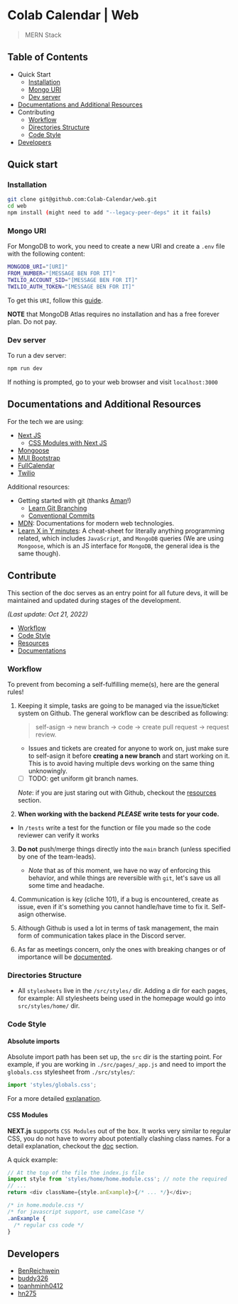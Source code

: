 # Colab Calendar | Web

> MERN Stack

## Table of Contents

- Quick Start
  - [Installation](#installation)
  - [Mongo URI](#Mongo-URI)
  - [Dev server](#Dev-server)
- [Documentations and Additional Resources](#Documentations-and-Additional-Resources)
- Contributing
  - [Workflow](#Workflow)
  - [Directories Structure](#Directories-Structure)
  - [Code Style](#Code-Style)
- [Developers](#Developers)

## Quick start

### Installation

```sh
git clone git@github.com:Colab-Calendar/web.git
cd web
npm install (might need to add "--legacy-peer-deps" it it fails)
```

### Mongo URI

For MongoDB to work, you need to create a new URI and create a `.env` file with
the following content:

```sh
MONGODB_URI="[URI]"
FROM_NUMBER="[MESSAGE BEN FOR IT]"
TWILIO_ACCOUNT_SID="[MESSAGE BEN FOR IT]"
TWILIO_AUTH_TOKEN="[MESSAGE BEN FOR IT]"
```

To get this `URI`, follow this
[guide](https://www.mongodb.com/docs/atlas/driver-connection/?tck=docs_driver_nodejs).

**NOTE** that MongoDB Atlas requires no installation and has a free forever
plan. Do not pay.

### Dev server

To run a dev server:

```sh
npm run dev
```

If nothing is prompted, go to your web browser and visit `localhost:3000`

## Documentations and Additional Resources

For the tech we are using:

- [Next JS](https://nextjs.org/docs/getting-started)
  - [CSS Modules with Next JS](https://nextjs.org/docs/basic-features/built-in-css-support)
- [Mongoose](https://mongoosejs.com/docs/api.html)
- [MUI Bootstrap](https://mui.com/material-ui/getting-started/overview/)
- [FullCalendar](https://fullcalendar.io/docs)
- [Twilio](https://www.twilio.com/docs)

Additional resources:

- Getting started with git (thanks [Aman](https://github.com/buddy326?tab=rhttps://learngitbranching.js.org/epositories)!)
  - [Learn Git Branching](https://learngitbranching.js.org/)
  - [Conventional Commits](https://www.conventionalcommits.org/en/v1.0.0/)
- [MDN](https://developer.mozilla.org/en-US/): Documentations for modern web technologies.
- [Learn X in Y minutes](https://learnxinyminutes.com/): A cheat-sheet for literally anything
  programming related, which includes `JavaScript`, and `MongoDB` queries (We are using
  `Mongoose`, which is an JS interface for `MongoDB`, the general idea is the same though).

## Contribute

This section of the doc serves as an entry point for all future devs, it will be maintained and updated
during stages of the development.

_(Last update: Oct 21, 2022)_

- [Workflow](#Workflow)
- [Code Style](#Code-Style)
- [Resources](#Resources)
- [Documentations](#Documentations)

### Workflow

To prevent from becoming a self-fulfilling meme(s), here are the general rules!

1. Keeping it simple, tasks are going to be managed via the issue/ticket system on Github. The
   general workflow can be described as following:

   > self-asign &#8594; new branch &#8594; code &#8594; create pull request &#8594; request review.

   - Issues and tickets are created for anyone to work on, just make sure
     to self-asign it before **creating a new branch** and start working on it. This is to avoid
     having multiple devs working on the same thing unknowingly.
   - [ ] TODO: get uniform git branch names.

   _Note_: if you are just staring out with Github, checkout the [resources](#Resources) section.
   
2. **When working with the backend** ***PLEASE*** **write tests for your code.**

  - In `/tests` write a test for the function or file you made so the code reviewer can verify it works

3. **Do not** push/merge things directly into the `main` branch (unless specified by one of the
   team-leads).

   - _Note_ that as of this moment, we have no way of enforcing this behavior, and while
     things are reversible with `git`, let's save us all some time and headache.

4. Communication is key (cliche 101), if a bug is encountered, create as issue, even if it's
   something you cannot handle/have time to fix it. Self-asign otherwise.

5. Although Github is used a lot in terms of task management, the main form of communication
   takes place in the Discord server.

6. As far as meetings concern, only the ones with breaking changes or of importance will be
   [documented](./docs/meetings).

### Directories Structure

- All `stylesheets` live in the `/src/styles/` dir. Adding a dir for each pages, for example:
  All stylesheets being used in the homepage would go into `src/styles/home/` dir.

### Code Style

#### Absolute imports

Absolute import path has been set up, the `src` dir is the starting point. For example, if
you are working in `./src/pages/_app.js` and need to import the `globals.css` stylesheet from
`./src/styles/`:

```js
import 'styles/globals.css';
```

For a more detailed [explanation](https://nextjs.org/docs/advanced-features/module-path-aliases).

#### CSS Modules

**NEXT.js** supports `CSS Modules` out of the box. It works very similar to regular CSS, you
do not have to worry about potentially clashing class names. For a detail explanation, checkout
the [doc](#Documentations-and-Additional-Resources) section.

A quick example:

```js
// At the top of the file the index.js file
import style from 'styles/home/home.module.css'; // note the required `.module` extension
// ...
return <div className={style.anExample}>{/* ... */}</div>;
```

```css
/* in home.module.css */
/* for javascript support, use camelCase */
.anExample {
  /* regular css code */
}
```

## Developers

- [BenReichwein](https://github.com/BenReichwein)
- [buddy326](https://github.com/buddy326)
- [toanhminh0412](https://github.com/toanhminh0412)
- [hn275](https://github.com/hn275)
